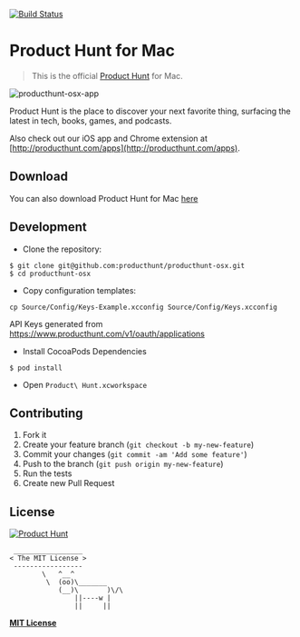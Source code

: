 [![Build Status](https://travis-ci.org/producthunt/producthunt-osx.svg?branch=master)](https://travis-ci.org/producthunt/producthunt-osx)

# Product Hunt for Mac

> This is the official [Product Hunt](http://www.producthunt.com) for Mac.
 
![producthunt-osx-app](https://cloud.githubusercontent.com/assets/2778007/14168594/d522c7fe-f72b-11e5-80f6-b21d9a3f3ecd.jpg)
 
Product Hunt is the place to discover your next favorite thing, surfacing the latest in tech, books, games, and podcasts.

Also check out our iOS app and Chrome extension at [http://producthunt.com/apps](http://producthunt.com/apps).

## Download

You can also download Product Hunt for Mac [here](https://s3.amazonaws.com/producthunt/mac/ProductHunt.dmg)

## Development

* Clone the repository:

```
$ git clone git@github.com:producthunt/producthunt-osx.git
$ cd producthunt-osx
```

* Copy configuration templates:

```
cp Source/Config/Keys-Example.xcconfig Source/Config/Keys.xcconfig
```

API Keys generated from https://www.producthunt.com/v1/oauth/applications

* Install CocoaPods Dependencies

```
$ pod install
```

* Open `Product\ Hunt.xcworkspace`

## Contributing

1. Fork it
2. Create your feature branch (`git checkout -b my-new-feature`)
3. Commit your changes (`git commit -am 'Add some feature'`)
4. Push to the branch (`git push origin my-new-feature`)
5. Run the tests
6. Create new Pull Request

## License

[![Product Hunt](http://i.imgur.com/dtAr7wC.png)](https://www.producthunt.com)

```
 _________________
< The MIT License >
 -----------------
        \   ^__^
         \  (oo)\_______
            (__)\       )\/\
                ||----w |
                ||     ||
```

**[MIT License](https://github.com/producthunt/PHImageKit/blob/master/LICENSE)**
